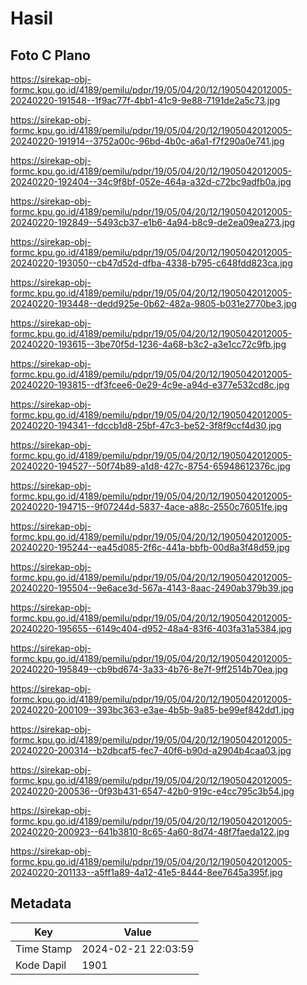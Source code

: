 # Hasil

## Foto C Plano

https://sirekap-obj-formc.kpu.go.id/4189/pemilu/pdpr/19/05/04/20/12/1905042012005-20240220-191548--1f9ac77f-4bb1-41c9-9e88-7191de2a5c73.jpg

https://sirekap-obj-formc.kpu.go.id/4189/pemilu/pdpr/19/05/04/20/12/1905042012005-20240220-191914--3752a00c-96bd-4b0c-a6a1-f7f290a0e741.jpg

https://sirekap-obj-formc.kpu.go.id/4189/pemilu/pdpr/19/05/04/20/12/1905042012005-20240220-192404--34c9f8bf-052e-464a-a32d-c72bc9adfb0a.jpg

https://sirekap-obj-formc.kpu.go.id/4189/pemilu/pdpr/19/05/04/20/12/1905042012005-20240220-192849--5493cb37-e1b6-4a94-b8c9-de2ea09ea273.jpg

https://sirekap-obj-formc.kpu.go.id/4189/pemilu/pdpr/19/05/04/20/12/1905042012005-20240220-193050--cb47d52d-dfba-4338-b795-c648fdd823ca.jpg

https://sirekap-obj-formc.kpu.go.id/4189/pemilu/pdpr/19/05/04/20/12/1905042012005-20240220-193448--dedd925e-0b62-482a-9805-b031e2770be3.jpg

https://sirekap-obj-formc.kpu.go.id/4189/pemilu/pdpr/19/05/04/20/12/1905042012005-20240220-193615--3be70f5d-1236-4a68-b3c2-a3e1cc72c9fb.jpg

https://sirekap-obj-formc.kpu.go.id/4189/pemilu/pdpr/19/05/04/20/12/1905042012005-20240220-193815--df3fcee6-0e29-4c9e-a94d-e377e532cd8c.jpg

https://sirekap-obj-formc.kpu.go.id/4189/pemilu/pdpr/19/05/04/20/12/1905042012005-20240220-194341--fdccb1d8-25bf-47c3-be52-3f8f9ccf4d30.jpg

https://sirekap-obj-formc.kpu.go.id/4189/pemilu/pdpr/19/05/04/20/12/1905042012005-20240220-194527--50f74b89-a1d8-427c-8754-65948612376c.jpg

https://sirekap-obj-formc.kpu.go.id/4189/pemilu/pdpr/19/05/04/20/12/1905042012005-20240220-194715--9f07244d-5837-4ace-a88c-2550c76051fe.jpg

https://sirekap-obj-formc.kpu.go.id/4189/pemilu/pdpr/19/05/04/20/12/1905042012005-20240220-195244--ea45d085-2f6c-441a-bbfb-00d8a3f48d59.jpg

https://sirekap-obj-formc.kpu.go.id/4189/pemilu/pdpr/19/05/04/20/12/1905042012005-20240220-195504--9e6ace3d-567a-4143-8aac-2490ab379b39.jpg

https://sirekap-obj-formc.kpu.go.id/4189/pemilu/pdpr/19/05/04/20/12/1905042012005-20240220-195655--6149c404-d952-48a4-83f6-403fa31a5384.jpg

https://sirekap-obj-formc.kpu.go.id/4189/pemilu/pdpr/19/05/04/20/12/1905042012005-20240220-195849--cb9bd674-3a33-4b76-8e7f-9ff2514b70ea.jpg

https://sirekap-obj-formc.kpu.go.id/4189/pemilu/pdpr/19/05/04/20/12/1905042012005-20240220-200109--393bc363-e3ae-4b5b-9a85-be99ef842dd1.jpg

https://sirekap-obj-formc.kpu.go.id/4189/pemilu/pdpr/19/05/04/20/12/1905042012005-20240220-200314--b2dbcaf5-fec7-40f6-b90d-a2904b4caa03.jpg

https://sirekap-obj-formc.kpu.go.id/4189/pemilu/pdpr/19/05/04/20/12/1905042012005-20240220-200536--0f93b431-6547-42b0-919c-e4cc795c3b54.jpg

https://sirekap-obj-formc.kpu.go.id/4189/pemilu/pdpr/19/05/04/20/12/1905042012005-20240220-200923--641b3810-8c65-4a60-8d74-48f7faeda122.jpg

https://sirekap-obj-formc.kpu.go.id/4189/pemilu/pdpr/19/05/04/20/12/1905042012005-20240220-201133--a5ff1a89-4a12-41e5-8444-8ee7645a395f.jpg


## Metadata

| Key        | Value               |
| ---------- | ------------------- |
| Time Stamp | 2024-02-21 22:03:59 |
| Kode Dapil | 1901                |




